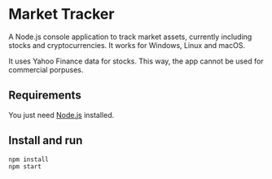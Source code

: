 # Market Tracker

A Node.js console application to track market assets,
currently including stocks and cryptocurrencies.
It works for Windows, Linux and macOS.

It uses Yahoo Finance data for stocks.
This way, the app cannot be used for commercial porpuses.

## Requirements

You just need [Node.js](http://nodejs.org) installed.

## Install and run

```bash
npm install
npm start
```
